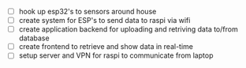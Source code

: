 - [ ] hook up esp32's to sensors around house
- [ ] create system for ESP's to send data to raspi via wifi
- [ ] create application backend for uploading and retriving data to/from database
- [ ] create frontend to retrieve and show data in real-time
- [ ] setup server and VPN for raspi to communicate from laptop
